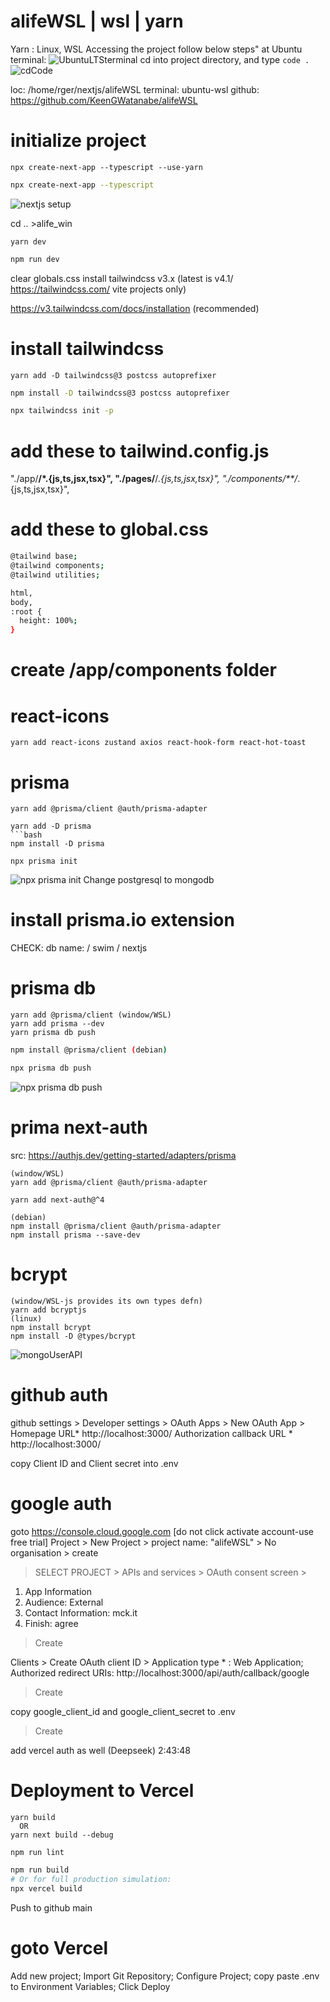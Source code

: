 # alifeWSL | wsl | yarn 

Yarn : Linux, WSL
Accessing the project follow below steps"
at Ubuntu terminal:
![UbuntuLTSterminal](/DOCS/PICS/UbuntuLTSterminal.png)
cd into project directory, and type `code .`
![cdCode](/DOCS/PICS/cdCode.png)

loc: /home/rger/nextjs/alifeWSL
terminal: ubuntu-wsl
github: https://github.com/KeenGWatanabe/alifeWSL


# initialize project
```shell  (window/WSL)
npx create-next-app --typescript --use-yarn
```
```bash
npx create-next-app --typescript
```
![nextjs setup](/images/nextSetup.png)

cd .. >alife_win
```shell (window/WSL)
yarn dev
```
```bash (debian)
npm run dev
```
clear globals.css
install tailwindcss v3.x  (latest is v4.1/ https://tailwindcss.com/ vite projects only)

https://v3.tailwindcss.com/docs/installation (recommended)

# install tailwindcss
```shell (window/WSL)
yarn add -D tailwindcss@3 postcss autoprefixer
```
```bash (debian)
npm install -D tailwindcss@3 postcss autoprefixer

npx tailwindcss init -p
```

# add these to tailwind.config.js
"./app/**/*.{js,ts,jsx,tsx}",
"./pages/**/*.{js,ts,jsx,tsx}",
"./components/**/*.{js,ts,jsx,tsx}",
# add these to global.css
```bash
@tailwind base;
@tailwind components;
@tailwind utilities;   

html,
body,
:root {
  height: 100%;
}
```
# create /app/components folder

# react-icons
```shell (window/WSL)
yarn add react-icons zustand axios react-hook-form react-hot-toast
```

# prisma
```shell (window/WSL)
yarn add @prisma/client @auth/prisma-adapter

yarn add -D prisma
```bash
npm install -D prisma

npx prisma init
```
![npx prisma init](/alife_wsl/DOCS/PICS/npxPrismaInit.png)
Change postgresql to mongodb

# install prisma.io extension

CHECK: db name: / swim / nextjs

# prisma db 
```shell
yarn add @prisma/client (window/WSL)
yarn add prisma --dev
yarn prisma db push
```
```bash
npm install @prisma/client (debian)

npx prisma db push
```
![npx prisma db push](/alife_wsl/DOCS/PICS/npxPrismaDbPush.png)

# prima next-auth
src: https://authjs.dev/getting-started/adapters/prisma
```shell
(window/WSL)
yarn add @prisma/client @auth/prisma-adapter

yarn add next-auth@^4

(debian)
npm install @prisma/client @auth/prisma-adapter
npm install prisma --save-dev
```

# bcrypt
```shell
(window/WSL-js provides its own types defn)
yarn add bcryptjs
(linux)
npm install bcrypt
npm install -D @types/bcrypt
```
![mongoUserAPI](/DOCS/PICS/2:09:09mongoUser.png)


# github auth
github settings > Developer settings > 
OAuth Apps > New OAuth App > 
Homepage URL* http://localhost:3000/
Authorization callback URL * http://localhost:3000/

copy Client ID and Client secret into .env

# google auth
goto https://console.cloud.google.com
[do not click activate account-use free trial]
Project > New Project > project name: "alifeWSL" > No organisation > create
> SELECT PROJECT > APIs and services >
OAuth consent screen > 
1. App Information
2. Audience: External
3. Contact Information: mck.it
4. Finish: agree
> Create

Clients > Create OAuth client ID > 
Application type * : Web Application;
Authorized redirect URIs: 
http://localhost:3000/api/auth/callback/google
> Create

copy google_client_id and google_client_secret to .env

> Create

add vercel auth as well (Deepseek)
2:43:48

# Deployment to Vercel
```shell
yarn build
  OR
yarn next build --debug
```

```bash
npm run lint

npm run build
# Or for full production simulation:
npx vercel build
```
Push to github main

# goto Vercel
Add new project;
Import Git Repository;
Configure Project;
copy paste .env to Environment Variables;
Click Deploy


